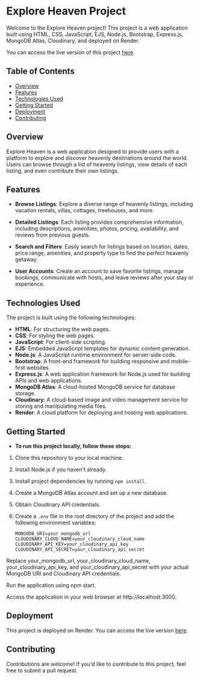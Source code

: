 # Explore Heaven Project

Welcome to the Explore Heaven project! This project is a web application built using HTML, CSS, JavaScript, EJS, Node.js, Bootstrap, Express.js, MongoDB Atlas, Cloudinary, and deployed on Render.

You can access the live version of this project [here](https://explore-heaven.onrender.com/listings).

## Table of Contents

- [Overview](#overview)
- [Features](#features)
- [Technologies Used](#technologies-used)
- [Getting Started](#getting-started)
- [Deployment](#deployment)
- [Contributing](#contributing)

## Overview

Explore Heaven is a web application designed to provide users with a platform to explore and discover heavenly destinations around the world. Users can browse through a list of heavenly listings, view details of each listing, and even contribute their own listings.

## Features

- **Browse Listings**: Explore a diverse range of heavenly listings, including vacation rentals, villas, cottages, treehouses, and more.

- **Detailed Listings**: Each listing provides comprehensive information, including descriptions, amenities, photos, pricing, availability, and reviews from previous guests.

- **Search and Filters**: Easily search for listings based on location, dates, price range, amenities, and property type to find the perfect heavenly getaway.

- **User Accounts**: Create an account to save favorite listings, manage bookings, communicate with hosts, and leave reviews after your stay or experience.

## Technologies Used

The project is built using the following technologies:

- **HTML**: For structuring the web pages.
- **CSS**: For styling the web pages.
- **JavaScript**: For client-side scripting.
- **EJS**: Embedded JavaScript templates for dynamic content generation.
- **Node.js**: A JavaScript runtime environment for server-side code.
- **Bootstrap**: A front-end framework for building responsive and mobile-first websites.
- **Express.js**: A web application framework for Node.js used for building APIs and web applications.
- **MongoDB Atlas**: A cloud-hosted MongoDB service for database storage.
- **Cloudinary**: A cloud-based image and video management service for storing and manipulating media files.
- **Render**: A cloud platform for deploying and hosting web applications.

## Getting Started

- **To run this project locally, follow these steps:**

1. Clone this repository to your local machine.
2. Install Node.js if you haven't already.
3. Install project dependencies by running `npm install`.
4. Create a MongoDB Atlas account and set up a new database.
5. Obtain Cloudinary API credentials.
6. Create a `.env` file in the root directory of the project and add the following environment variables:

   ```plaintext
   MONGODB_URI=your_mongodb_url
   CLOUDINARY_CLOUD_NAME=your_cloudinary_cloud_name
   CLOUDINARY_API_KEY=your_cloudinary_api_key
   CLOUDINARY_API_SECRET=your_cloudinary_api_secret

Replace your_mongodb_url, your_cloudinary_cloud_name, your_cloudinary_api_key, and your_cloudinary_api_secret with your actual MongoDB URI and Cloudinary API credentials.

Run the application using npm start.

Access the application in your web browser at http://localhost:3000.

## Deployment
This project is deployed on Render. You can access the live version [here](https://explore-heaven.onrender.com/listings).

## Contributing
Contributions are welcome! If you'd like to contribute to this project, feel free to submit a pull request.
